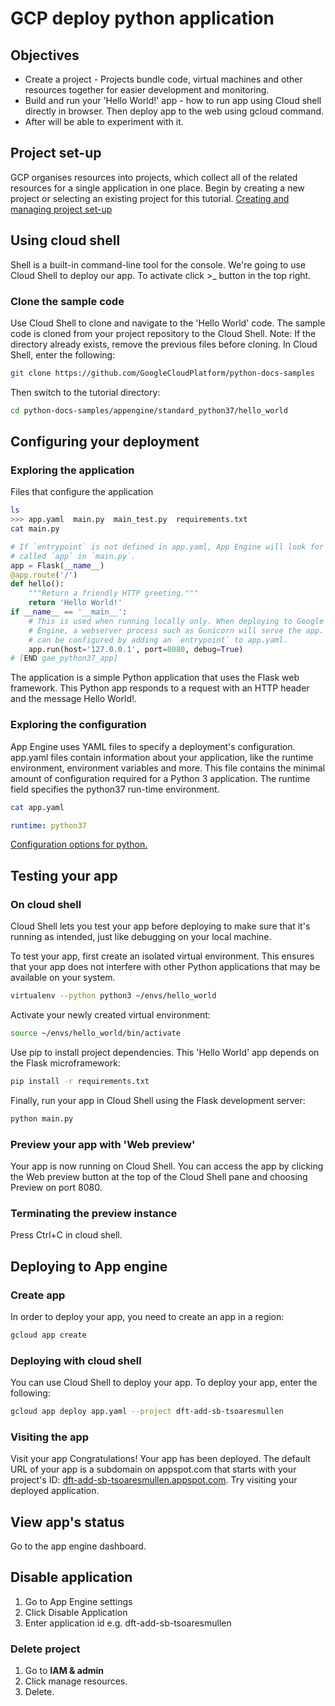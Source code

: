 # GCP deploy python application

## Objectives
* Create a project - Projects bundle code, virtual machines and other resources together for easier development and monitoring.
* Build and run your 'Hello World!' app - how to run app using Cloud shell directly in browser. Then deploy app to the web using gcloud command.
* After will be able to experiment with it.

## Project set-up
GCP organises resources into projects, which collect all of the related resources for a single application in one place.
Begin by creating a new project or selecting an existing project for this tutorial.
[Creating and managing project set-up](https://cloud.google.com/resource-manager/docs/creating-managing-projects#creating_a_project?hl=en-GB)

## Using cloud shell
Shell is a built-in command-line tool for the console. We're going to use Cloud Shell to deploy our app.
To activate click >_ button in the top right.
### Clone the sample code
Use Cloud Shell to clone and navigate to the 'Hello World' code. The sample code is cloned from your project repository to the Cloud Shell.
Note: If the directory already exists, remove the previous files before cloning.
In Cloud Shell, enter the following:
```bash
git clone https://github.com/GoogleCloudPlatform/python-docs-samples
```
Then switch to the tutorial directory:
```bash
cd python-docs-samples/appengine/standard_python37/hello_world
```

## Configuring your deployment
### Exploring the application
Files that configure the application
```bash
ls
>>> app.yaml  main.py  main_test.py  requirements.txt
cat main.py
```
```python
# If `entrypoint` is not defined in app.yaml, App Engine will look for an app
# called `app` in `main.py`.
app = Flask(__name__)
@app.route('/')
def hello():
    """Return a friendly HTTP greeting."""
    return 'Hello World!'
if __name__ == '__main__':
    # This is used when running locally only. When deploying to Google App
    # Engine, a webserver process such as Gunicorn will serve the app. This
    # can be configured by adding an `entrypoint` to app.yaml.
    app.run(host='127.0.0.1', port=8080, debug=True)
# [END gae_python37_app]
```
The application is a simple Python application that uses the Flask web framework. This Python app responds to a request with an HTTP header and the message Hello World!.
### Exploring the configuration
App Engine uses YAML files to specify a deployment's configuration. app.yaml files contain information about your application, like the runtime environment, environment variables and more.
This file contains the minimal amount of configuration required for a Python 3 application. The runtime field specifies the python37 run-time environment.
```bash
cat app.yaml
```
```yaml
runtime: python37
```
[Configuration options for python.](https://cloud.google.com/appengine/docs/standard/python3/config/appref?hl=en-GB)

## Testing your app

### On cloud shell
Cloud Shell lets you test your app before deploying to make sure that it's running as intended, just like debugging on your local machine.

To test your app, first create an isolated virtual environment. This ensures that your app does not interfere with other Python applications that may be available on your system.
```bash
virtualenv --python python3 ~/envs/hello_world
```
Activate your newly created virtual environment:
```bash
source ~/envs/hello_world/bin/activate
```
Use pip to install project dependencies. This 'Hello World' app depends on the Flask microframework:
```bash
pip install -r requirements.txt
```
Finally, run your app in Cloud Shell using the Flask development server:
```bash
python main.py
```

### Preview your app with 'Web preview'
Your app is now running on Cloud Shell. You can access the app by clicking the Web preview  button at the top of the Cloud Shell pane and choosing Preview on port 8080.

### Terminating the preview instance
Press Ctrl+C in cloud shell.

## Deploying to App engine
### Create app
In order to deploy your app, you need to create an app in a region:
```bash
gcloud app create
```

### Deploying with cloud shell
You can use Cloud Shell to deploy your app. To deploy your app, enter the following:
```bash
gcloud app deploy app.yaml --project dft-add-sb-tsoaresmullen
```

### Visiting the app
Visit your app
Congratulations! Your app has been deployed. The default URL of your app is a subdomain on appspot.com that starts with your project's ID: [dft-add-sb-tsoaresmullen.appspot.com](dft-add-sb-tsoaresmullen.appspot.com).
Try visiting your deployed application.


## View app's status
Go to the app engine dashboard.

## Disable application
1. Go to App Engine settings
2. Click Disable Application
3. Enter application id e.g. dft-add-sb-tsoaresmullen

### Delete project
1. Go to __IAM & admin__
2. Click manage resources.
3. Delete.















